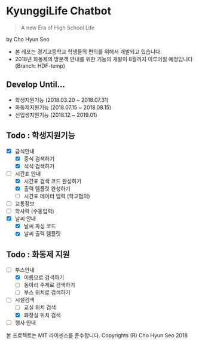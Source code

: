 # KyunggiLife Chatbot
> A new Era of High School Life

by Cho Hyun Seo

- 본 레포는 경기고등학교 학생들의 편의를 위해서 개발되고 있습니다. 
- 2018년 화동제의 방문객 안내를 위한 기능의 개발이 8월까지 이루어질 예정입니다 (Branch: HDF-temp)

## Develop Until...

- 학생지원기능 (2018.03.20 ~ 2018.07.31)
- 화동제지원기능 (2018.07.15 ~ 2018.08.15)
- 신입생지원기능 (2018.12 ~ 2019.01)

## Todo : 학생지원기능
- [x] 급식안내
  - [x] 중식 검색하기
  - [x] 석식 검색하기
- [ ] 시간표 안내
  - [x] 시간표 검색 코드 완성하기
  - [x] 출력 템플릿 완성하기
  - [ ] 시간표 데이터 입력 (학교협의)
- [ ] 교통정보
- [ ] 학사력 (수동입력)
- [x] 날씨 안내
  - [x] 날씨 파싱 코드
  - [x] 날씨 출력 템플릿

## Todo : 화동제 지원
- [ ] 부스안내
  - [x] 이름으로 검색하기
  - [ ] 동아리 주제로 검색하기
  - [ ] 부스 위치로 검색하기
- [ ] 시설검색
  - [ ] 교실 위치 검색
  - [x] 화장실 위치 검색
- [ ] 행사 안내

본 프로젝트는 MIT 라이센스를 준수합니다. 
Copyrights (R) Cho Hyun Seo 2018

